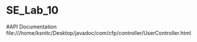 # SE_Lab_10

#API Documentation
file:///home/ksnitc/Desktop/javadoc/com/cfp/controller/UserController.html
